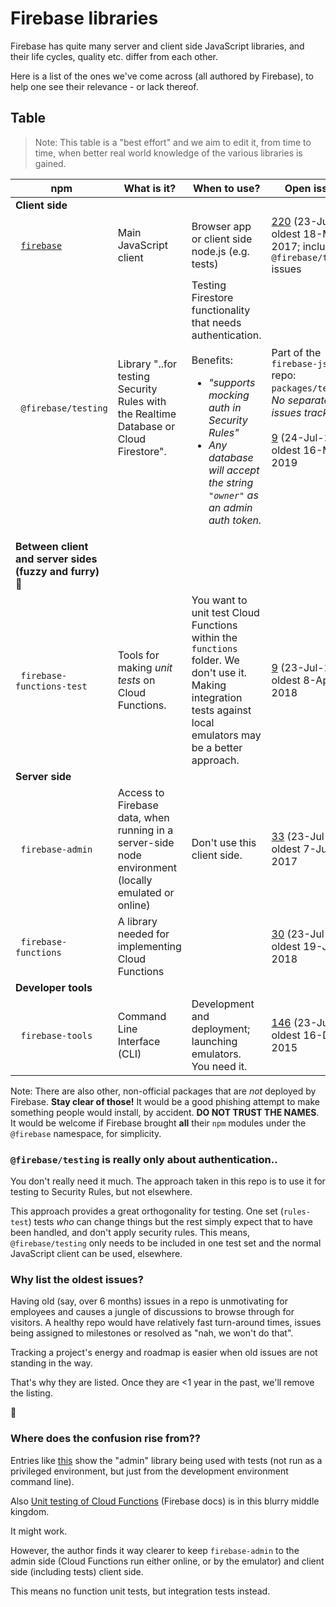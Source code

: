 # Firebase libraries

Firebase has quite many server and client side JavaScript libraries, and their life cycles, quality etc. differ from each other.

Here is a list of the ones we've come across (all authored by Firebase), to help one see their relevance - or lack thereof. 



## Table

>Note: This table is a "best effort" and we aim to edit it, from time to time, when better real world knowledge of the various libraries is gained.

|npm|What is it?|When to use?|Open issues|
|---|---|---|---|
|**Client side**|
|&nbsp;&nbsp;[`firebase`](https://www.npmjs.com/package/firebase)|Main JavaScript client|Browser app or client side node.js (e.g. tests)|[220](https://github.com/firebase/firebase-js-sdk/issues) (23-Jul-20); oldest 18-May-2017; includes `@firebase/testing` issues|
|&nbsp;&nbsp;`@firebase/testing`|Library "..for testing Security Rules with the Realtime Database or Cloud Firestore".|Testing Firestore functionality that needs authentication.<br/><br/>Benefits:<ul><li>*"supports mocking auth in Security Rules"*</li><li>*Any database will accept the string `"owner"` as an admin auth token.*</li></ul>|Part of the `firebase-js-sdk` repo: `packages/testing`. *No separate issues tracking* <br/><br/>[9](https://github.com/firebase/firebase-js-sdk/issues?q=is%3Aopen+is%3Aissue+label%3Atesting-sdk) (24-Jul-20); oldest 16-May-2019|
|**Between client and server sides (fuzzy and furry) 🦥**|
|&nbsp;&nbsp;`firebase-functions-test`|Tools for making *unit tests* on Cloud Functions.|You want to unit test Cloud Functions within the `functions` folder. We don't use it. Making integration tests against local emulators may be a better approach.|[9](https://github.com/firebase/firebase-functions-test/issues) (23-Jul-20); oldest 8-Apr-2018|
|**Server side**|
|&nbsp;&nbsp;`firebase-admin`|Access to Firebase data, when running in a server-side node environment (locally emulated or online)|Don't use this client side.|[33](https://github.com/firebase/firebase-admin-node/issues) (23-Jul-20); oldest 7-Jun-2017|
|&nbsp;&nbsp;`firebase-functions`|A library needed for implementing Cloud Functions||[30](https://github.com/firebase/firebase-functions/issues) (23-Jul-20); oldest 19-Jun-2018|
|**Developer tools**|
|&nbsp;&nbsp;`firebase-tools`|Command Line Interface (CLI)|Development and deployment; launching emulators. You need it.|[146](https://github.com/firebase/firebase-tools/issues) (23-Jul-20); oldest 16-Dec-2015|

Note: There are also other, non-official packages that are *not* deployed by Firebase. **Stay clear of those!** It would be a good phishing attempt to make something people would install, by accident. **DO NOT TRUST THE NAMES**. It would be welcome if Firebase brought **all** their `npm` modules under the `@firebase` namespace, for simplicity.

### `@firebase/testing` is really only about authentication..

You don't really need it much. The approach taken in this repo is to use it for testing to Security Rules, but not elsewhere.

This approach provides a great orthogonality for testing. One set (`rules-test`) tests *who* can change things but the rest simply expect that to have been handled, and don't apply security rules. This means, `@firebase/testing` only needs to be included in one test set and the normal JavaScript client can be used, elsewhere.


### Why list the oldest issues?

Having old (say, over 6 months) issues in a repo is unmotivating for employees and causes a jungle of discussions to browse through for visitors. A healthy repo would have relatively fast turn-around times, issues being assigned to milestones or resolved as "nah, we won't do that".

Tracking a project's energy and roadmap is easier when old issues are not standing in the way.

That's why they are listed. Once they are <1 year in the past, we'll remove the listing. 

🧹

### Where does the confusion rise from??

Entries like [this](https://stackoverflow.com/questions/62566957/cannot-call-firestore-from-unit-tests/62586875#62586875) show the "admin" library being used with tests (not run as a privileged environment, but just from the development environment command line).

Also [Unit testing of Cloud Functions](https://firebase.google.com/docs/functions/unit-testing) (Firebase docs) is in this blurry middle kingdom.

It might work.

However, the author finds it way clearer to keep `firebase-admin` to the admin side (Cloud Functions run either online, or by the emulator) and client side (including tests) client side.

This means no function unit tests, but integration tests instead.


